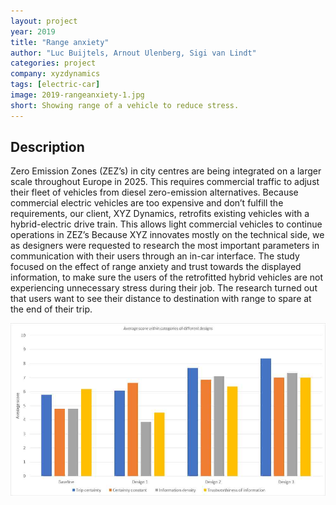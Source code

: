 ```yaml
---
layout: project
year: 2019
title: "Range anxiety"
author: "Luc Buijtels, Arnout Ulenberg, Sigi van Lindt"
categories: project
company: xyzdynamics
tags: [electric-car]
image: 2019-rangeanxiety-1.jpg
short: Showing range of a vehicle to reduce stress.
---
```


## Description
Zero Emission Zones (ZEZ’s) in city centres are being integrated on a larger scale throughout Europe in 2025. This requires commercial traffic to adjust their fleet of vehicles from diesel zero-emission alternatives. Because commercial electric vehicles are too expensive and don’t fulfill the requirements, our client, XYZ Dynamics, retrofits existing vehicles with a hybrid-electric drive train. This allows light commercial vehicles to continue operations in ZEZ’s Because XYZ innovates mostly on the technical side, we as designers were requested to research the most important parameters in communication with their users through an in-car interface. The study focused on the effect of range anxiety and trust towards the displayed information, to make sure the users of the retrofitted hybrid vehicles are not experiencing unnecessary stress during their job. The research turned out that users want to see their distance to destination with range to spare at the end of their trip.

<div class="project-image">
  <img src="/assets/img/2019-rangeanxiety-2.jpg">
</div>